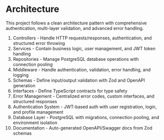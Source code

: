 # Architecture

This project follows a clean architecture pattern with comprehensive authentication, multi-layer validation, and advanced error handling.

1. Controllers - Handle HTTP requests/responses, authentication, and structured error throwing
2. Services - Contain business logic, user management, and JWT token handling
3. Repositories - Manage PostgreSQL database operations with connection pooling
4. Middleware - Handle authentication, validation, error handling, and logging
5. Schemas - Define input/output validation with Zod and OpenAPI generation
6. Interfaces - Define TypeScript contracts for type safety
7. Error Management - Centralized error codes, custom interfaces, and structured responses
8. Authentication System - JWT-based auth with user registration, login, and profile management
9. Database Layer - PostgreSQL with migrations, connection pooling, and environment isolation
10. Documentation - Auto-generated OpenAPI/Swagger docs from Zod schemas
